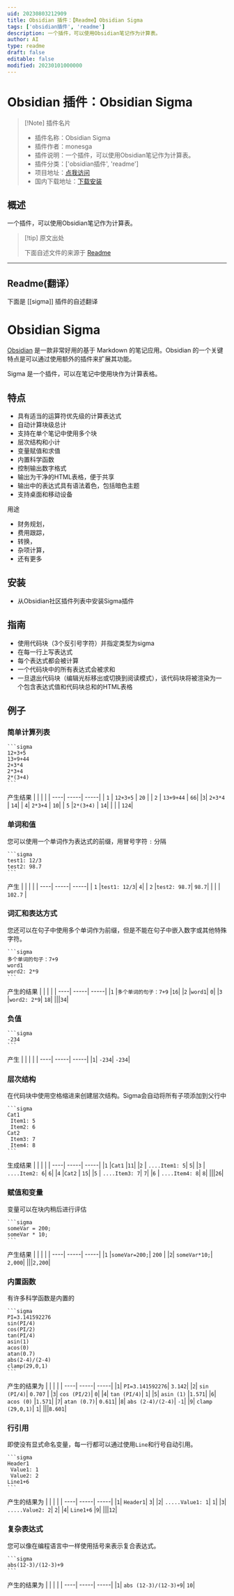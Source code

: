 ```yaml
---
uid: 20230803212909
title: Obsidian 插件：【Readme】Obsidian Sigma
tags: ['obsidian插件', 'readme']
description: 一个插件，可以使用Obsidian笔记作为计算表。
author: AI
type: readme
draft: false
editable: false
modified: 20230101000000
---
```


# Obsidian 插件：Obsidian Sigma

> [!Note] 插件名片
> - 插件名称：Obsidian Sigma
> - 插件作者：monesga
> - 插件说明：一个插件，可以使用Obsidian笔记作为计算表。
> - 插件分类：['obsidian插件', 'readme']
> - 项目地址：[点我访问](https://github.com/monesga/obsidian-sigma)
> - 国内下载地址：[下载安装](https://pkmer.cn/products/plugin/pluginMarket/?sigma)

## 概述

一个插件，可以使用Obsidian笔记作为计算表。



> [!tip] 原文出处
> 
>下面自述文件的来源于 [Readme](https://ghproxy.net/https://raw.githubusercontent.com/monesga/obsidian-sigma/master/README.md)
> 

---

## Readme(翻译）

下面是 [[sigma]] 插件的自述翻译



# Obsidian Sigma
[Obsidian](https://obsidian.md) 是一款非常好用的基于 Markdown 的笔记应用。Obsidian 的一个关键特点是可以通过使用额外的插件来扩展其功能。

Sigma 是一个插件，可以在笔记中使用块作为计算表格。

## 特点
- 具有适当的运算符优先级的计算表达式
- 自动计算块级总计
- 支持在单个笔记中使用多个块
- 层次结构和小计
- 变量赋值和求值
- 内置科学函数
- 控制输出数字格式
- 输出为干净的HTML表格，便于共享
- 输出中的表达式具有语法着色，包括暗色主题
- 支持桌面和移动设备

用途
- 财务规划，
- 费用跟踪，
- 转换，
- 杂项计算，
- 还有更多

## 安装
- 从Obsidian社区插件列表中安装Sigma插件

## 指南
- 使用代码块（3个反引号字符）并指定类型为sigma
- 在每一行上写表达式
- 每个表达式都会被计算
- 一个代码块中的所有表达式会被求和
- 一旦退出代码块（编辑光标移出或切换到阅读模式），该代码块将被渲染为一个包含表达式值和代码块总和的HTML表格

## 例子

### 简单计算列表
````
```sigma
12+3+5
13+9+44
2+3*4
2*3+4
2*(3+4)
```
````
产生结果
|  |  |  |
| ----| -----| -----|
| `1`	| `12+3+5`	| `20` |
| `2`	| `13+9+44`	| `66`|
|`3`|	`2+3*4`	| `14`|
| `4`|	`2*3+4`	| `10`|
| `5`	|`2*(3+4)`	| `14`|
| | | `124`|

### 单词和值
您可以使用一个单词作为表达式的前缀，用冒号字符 `:` 分隔

````
```sigma
test1: 12/3
test2: 98.7
```
````
产生
|  |  |  |
| ----| -----| -----|
| `1`	|`test1: 12/3`|	`4`|
| `2`	|`test2: 98.7`|	`98.7`|
| | | `102.7` |

### 词汇和表达方式
您还可以在句子中使用多个单词作为前缀，但是不能在句子中嵌入数字或其他特殊字符。
````
```sigma
多个单词的句子：7+9
word1
word2: 2*9
```
````
产生的结果
|  |  |  |
| ----| -----| -----|
|`1`	|`多个单词的句子：7+9`	|`16`|
|`2`	|`word1`|	`0`|
|`3`	|`word2: 2*9`|	`18`|
|||`34`|

### 负值
````
```sigma
-234
```
````
产生
|  |  |  |
| ----| -----| -----|
|`1`|	`-234`|	`-234`|

### 层次结构
在代码块中使用空格缩进来创建层次结构。Sigma会自动将所有子项添加到父行中
````
```sigma
Cat1
 Item1: 5
 Item2: 6
Cat2
 Item3: 7
 Item4: 8
```
````
生成结果
|  |  |  |
| ----| -----| -----|
|`1`	|`Cat1`	|`11`|
|`2`	| `....Item1: 5`|	`5`|
|`3`	| `....Item2: 6`|	`6`|
|`4`	|`Cat2` |	`15`|
|`5`	| `....Item3: 7`|	`7`|
|`6`	| `....Item4: 8`|	`8`|
|||`26`|

### 赋值和变量
变量可以在块内稍后进行评估
````
```sigma
someVar = 200;
someVar * 10;
```
````
产生结果
|  |  |  |
| ----| -----| -----|
|`1`	|`someVar=200;`|	`200` |
|`2`|	`someVar*10;`|	`2,000`|
|||`2,200`|

### 内置函数
有许多科学函数是内置的
````
```sigma
PI=3.141592276
sin(PI/4)
cos(PI/2)
tan(PI/4)
asin(1)
acos(0)
atan(0.7)
abs(2-4)/(2-4)
clamp(29,0,1)
```
````
产生的结果为
|  |  |  |
| ----| -----| -----|
|`1`|	`PI=3.141592276`|	`3.142`|
|`2`|	`sin (PI/4)`|	`0.707` |
|`3`|	`cos (PI/2)`|	`0`|
|`4`|	`tan (PI/4)`|	`1`|
|`5`|	`asin (1)`	|`1.571`|
|`6`|	`acos (0)`	|`1.571`|
|`7`|	`atan (0.7)`|	`0.611`|
|`8`|	`abs (2-4)/(2-4)`|	`-1`|
|`9`|	`clamp (29,0,1)`|	`1`|
|||`8.601`|

### 行引用
即使没有显式命名变量，每一行都可以通过使用`Line`和行号自动引用。
````
```sigma
Header1
 Value1: 1
 Value2: 2
Line1+6
```
````
产生的结果为
|  |  |  |
| ----| -----| -----|
|`1`|	`Header1`|	`3`|
|`2`|	`.....Value1: 1`|	`1`|
|`3`|	`.....Value2: 2`|	`2`|
|`4`|	`Line1+6`	|`9`|
|||`12`|

### 复杂表达式
您可以像在编程语言中一样使用括号来表示复合表达式。
````
```sigma
abs(12-3)/(12-3)+9
```
````
产生的结果为
|  |  |  |
| ----| -----| -----|
|`1`|	`abs (12-3)/(12-3)+9`|	`10`|



